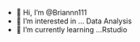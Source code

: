 - 👋 Hi, I’m @Briannn111
- 👀 I’m interested in ... Data Analysis
- 🌱 I’m currently learning ...Rstudio


<!---
Briannn111/Briannn111 is a ✨ special ✨ repository because its `README.md` (this file) appears on your GitHub profile.
You can click the Preview link to take a look at your changes.
--->
